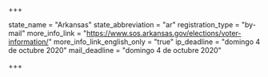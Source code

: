 +++

state_name = "Arkansas"
state_abbreviation = "ar"
registration_type = "by-mail"
more_info_link = "https://www.sos.arkansas.gov/elections/voter-information/"
more_info_link_english_only = "true"
ip_deadline = "domingo 4 de octubre 2020"
mail_deadline = "domingo 4 de octubre 2020"

+++